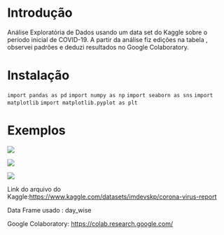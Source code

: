# Introdução


 Análise Exploratória de Dados usando um data set do Kaggle sobre o período inicial de COVID-19. A partir da análise fiz edições na tabela , observei padrões e deduzi resultados no Google Colaboratory.
 
 # Instalação
 
```import pandas as pd```
```import numpy as np```
```import seaborn as sns```
```import matplotlib```
```import matplotlib.pyplot as plt```
 
# Exemplos
 ![](exemplo/Histograma.png)
 
 ![](exemplo/Heatmap.png)
 
 ![](exemplo/Descrição_de_Dados.png)

Link do arquivo do Kaggle:https://www.kaggle.com/datasets/imdevskp/corona-virus-report

Data Frame usado : day_wise
 
Google Colaboratory: https://colab.research.google.com/
